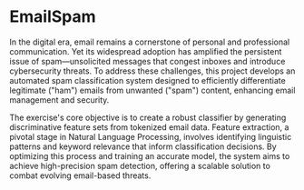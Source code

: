 # EmailSpam

In the digital era, email remains a cornerstone of personal and professional communication. Yet its widespread adoption has amplified the persistent issue of spam—unsolicited messages that congest inboxes and introduce cybersecurity threats. To address these challenges, this project develops an automated spam classification system designed to efficiently differentiate legitimate ("ham") emails from unwanted ("spam") content, enhancing email management and security.

The exercise's core objective is to create a robust classifier by generating discriminative feature sets from tokenized email data. Feature extraction, a pivotal stage in Natural Language Processing, involves identifying linguistic patterns and keyword relevance that inform classification decisions. By optimizing this process and training an accurate model, the system aims to achieve high-precision spam detection, offering a scalable solution to combat evolving email-based threats.
